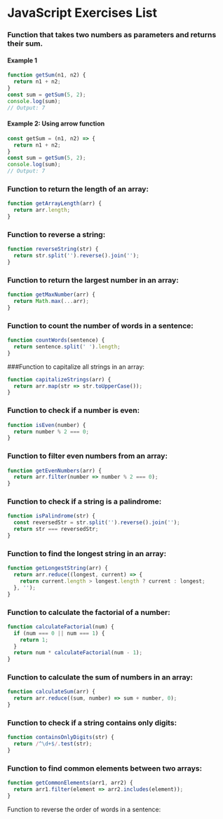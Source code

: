 # JavaScript Exercises List

### Function that takes two numbers as parameters and returns their sum.

#### Example 1
```js
function getSum(n1, n2) {
  return n1 + n2;
}
const sum = getSum(5, 2);
console.log(sum);  
// Output: 7
```
#### Example 2: Using arrow function
```js
const getSum = (n1, n2) => {
  return n1 + n2;
}
const sum = getSum(5, 2);
console.log(sum);  
// Output: 7
```

### Function to return the length of an array:
```js
function getArrayLength(arr) {
  return arr.length;
}
```

### Function to reverse a string:
```js
function reverseString(str) {
  return str.split('').reverse().join('');
}
```

### Function to return the largest number in an array:

```js
function getMaxNumber(arr) {
  return Math.max(...arr);
}
```

### Function to count the number of words in a sentence:

```js
function countWords(sentence) {
  return sentence.split(' ').length;
}
```

###Function to capitalize all strings in an array:

```js
function capitalizeStrings(arr) {
  return arr.map(str => str.toUpperCase());
}
```

### Function to check if a number is even:

```js
function isEven(number) {
  return number % 2 === 0;
}
```

### Function to filter even numbers from an array:

```js
function getEvenNumbers(arr) {
  return arr.filter(number => number % 2 === 0);
}
```

### Function to check if a string is a palindrome:

```js
function isPalindrome(str) {
  const reversedStr = str.split('').reverse().join('');
  return str === reversedStr;
}
```

### Function to find the longest string in an array:
```js
function getLongestString(arr) {
  return arr.reduce((longest, current) => {
    return current.length > longest.length ? current : longest;
  }, '');
}
```

### Function to calculate the factorial of a number:
```js
function calculateFactorial(num) {
  if (num === 0 || num === 1) {
    return 1;
  }
  return num * calculateFactorial(num - 1);
}
```

### Function to calculate the sum of numbers in an array:

```js
function calculateSum(arr) {
  return arr.reduce((sum, number) => sum + number, 0);
}
```


### Function to check if a string contains only digits:

```js
function containsOnlyDigits(str) {
  return /^\d+$/.test(str);
}
```

### Function to find common elements between two arrays:

```js
function getCommonElements(arr1, arr2) {
  return arr1.filter(element => arr2.includes(element));
}
```
Function to reverse the order of words in a sentence:
